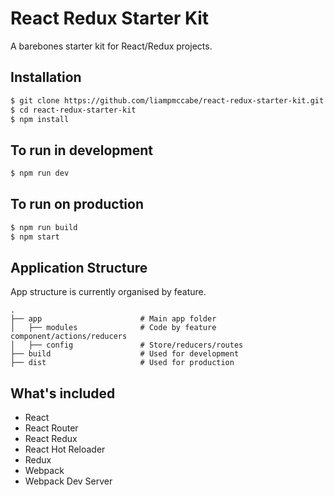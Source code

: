 # React Redux Starter Kit

A barebones starter kit for React/Redux projects.

## Installation

```bash
$ git clone https://github.com/liampmccabe/react-redux-starter-kit.git
$ cd react-redux-starter-kit
$ npm install
```

## To run in development
```bash
$ npm run dev
```

## To run on production
```bash
$ npm run build
$ npm start
```

## Application Structure

App structure is currently organised by feature.

```
.
├── app                      # Main app folder
│   ├── modules              # Code by feature component/actions/reducers
│   ├── config               # Store/reducers/routes
├── build                    # Used for development
├── dist                     # Used for production
```

## What's included
* React
* React Router
* React Redux
* React Hot Reloader
* Redux
* Webpack
* Webpack Dev Server

